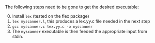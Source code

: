 The following steps need to be gone to get the desired executable:


0. Install ```lex``` (tested on the flex package)
1. ```lex myscanner.l```, this produces a lex.yy.c file needed in the next step
2. ```gcc myscanner.c lex.yy.c -o myscanner```
3. The ```myscanner``` executable is then feeded the appropriate input from stdin.
